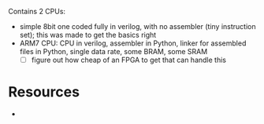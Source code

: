 Contains 2 CPUs:
- simple 8bit one coded fully in verilog, with no assembler (tiny instruction set); this was made to get the basics right
- ARM7 CPU: CPU in verilog, assembler in Python, linker for assembled files in Python, single data rate, some BRAM, some SRAM
    - [ ] figure out how cheap of an FPGA to get that can handle this

# Resources
- [](https://forums.xilinx.com/t5/General-Technical-Discussion/Difference-between-BRAM-DRAM-and-DMA/td-p/809324)
